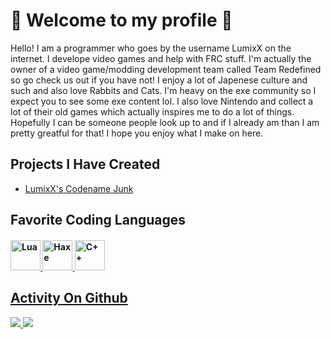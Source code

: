 # 👋 Welcome to my profile 👋
Hello! I am a programmer who goes by the username LumixX on the internet.
I develope video games and help with FRC stuff.
I'm actually the owner of a video game/modding development team called Team Redefined so go check us out if you have not!
I enjoy a lot of Japenese culture and such and also love Rabbits and Cats.
I'm heavy on the exe community so I expect you to see some exe content lol.
I also love Nintendo and collect a lot of their old games which actually inspires me to do a lot of things. 
Hopefully I can be someone people look up to and if I already am than I am pretty greatful for that!
I hope you enjoy what I make on here.

## Projects I Have Created
- [LumixX's Codename Junk](https://github.com/LumixX-git/LumixXs-Codename-Junk)

## Favorite Coding Languages
<h4>   <a href="https://lua.org"><img title="Lua" src="https://upload.wikimedia.org/wikipedia/commons/thumb/c/cf/Lua-Logo.svg/1200px-Lua-Logo.svg.png" width="48"/>   <a href="https://haxe.org"><img title="Haxe" src="https://cdn.jsdelivr.net/gh/devicons/devicon/icons/haxe/haxe-original.svg" width="48"/>  <a href="https://learn.microsoft.com/en-us/cpp/windows/latest-supported-vc-redist?view=msvc-170"><img title="C++" src="https://upload.wikimedia.org/wikipedia/commons/thumb/1/18/ISO_C%2B%2B_Logo.svg/120px-ISO_C%2B%2B_Logo.svg.png" width="48"> </h4> 

## Activity On Github

![](https://github-readme-stats.vercel.app/api?username=LumixX-git&show_icons=true&theme=nord)
![](https://github-readme-stats.vercel.app/api/top-langs/?username=LumixX-git&layout=compact&show_icons=true&theme=nord)



